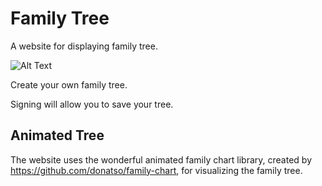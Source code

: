 # Family Tree

A website for displaying family tree.

![Alt Text](static/familytree.gif)

Create your own family tree.

Signing will allow you to save your tree.

## Animated Tree

The website uses the wonderful animated family chart library, created by https://github.com/donatso/family-chart, for visualizing the family tree.
